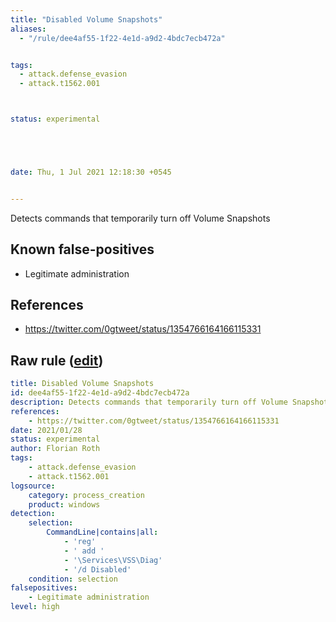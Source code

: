 ```yaml
---
title: "Disabled Volume Snapshots"
aliases:
  - "/rule/dee4af55-1f22-4e1d-a9d2-4bdc7ecb472a"


tags:
  - attack.defense_evasion
  - attack.t1562.001



status: experimental





date: Thu, 1 Jul 2021 12:18:30 +0545


---
```


Detects commands that temporarily turn off Volume Snapshots

<!--more-->


## Known false-positives

* Legitimate administration



## References

* https://twitter.com/0gtweet/status/1354766164166115331


## Raw rule ([edit](https://github.com/SigmaHQ/sigma/edit/master/rules/windows/process_creation/proc_creation_win_susp_volsnap_disable.yml))
```yaml
title: Disabled Volume Snapshots
id: dee4af55-1f22-4e1d-a9d2-4bdc7ecb472a
description: Detects commands that temporarily turn off Volume Snapshots
references:
    - https://twitter.com/0gtweet/status/1354766164166115331
date: 2021/01/28
status: experimental
author: Florian Roth
tags:
    - attack.defense_evasion
    - attack.t1562.001
logsource:
    category: process_creation
    product: windows
detection:
    selection:
        CommandLine|contains|all:
            - 'reg'
            - ' add '
            - '\Services\VSS\Diag' 
            - '/d Disabled'
    condition: selection
falsepositives:
    - Legitimate administration
level: high

```
